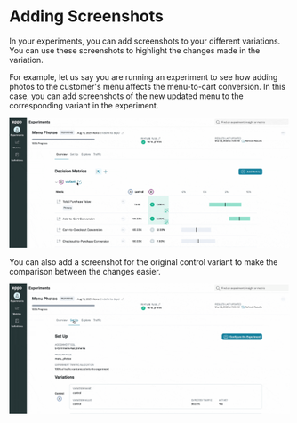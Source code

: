 # Adding Screenshots
In your experiments, you can add screenshots to your different variations. You can use these screenshots to highlight the changes made in the variation.

For example, let us say you are running an experiment to see how adding photos to the customer's menu affects the menu-to-cart conversion. In this case, you can add screenshots of the new updated menu to the corresponding variant in the experiment.

![Add screenshot](../../static/img/measuring-experiments/add-screenshot.gif)



You can also add a screenshot for the original control variant to make the comparison between the changes easier.

![Add control screenshot](../../static/img/measuring-experiments/add-control-screenshot.gif)